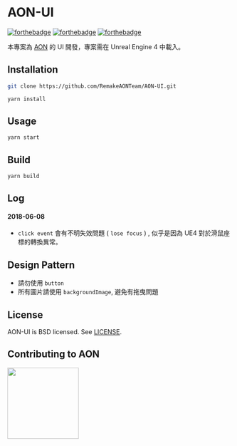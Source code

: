 # AON-UI

[![forthebadge](https://forthebadge.com/images/badges/made-with-javascript.svg)](https://forthebadge.com)
[![forthebadge](https://forthebadge.com/images/badges/built-with-love.svg)](https://github.com/GitbookIO/gitbook-cli)
[![forthebadge](https://forthebadge.com/images/badges/makes-people-smile.svg)](https://www.facebook.com/Remake.AON/)

本專案為 [AON](https://github.com/RemakeAONTeam/AON) 的 UI 開發，專案需在 Unreal Engine 4 中載入。  

## Installation

```bash
git clone https://github.com/RemakeAONTeam/AON-UI.git
```

```bash
yarn install
```

## Usage

```bash
yarn start
```

## Build

```bash
yarn build
```

## Log

#### 2018-06-08

- `click event` 會有不明失效問題 ( `lose focus` ) , 似乎是因為 UE4 對於滑鼠座標的轉換異常。

## Design Pattern

- 請勿使用 `button`
- 所有圖片請使用 `backgroundImage`, 避免有拖曳問題

## License

AON-UI is BSD licensed. See [LICENSE](https://github.com/RemakeAONTeam/AON-UI/blob/master/LICENSE).

## Contributing to AON

<a href="https://www.patreon.com/nobu_game/posts">
	<img src="https://c5.patreon.com/external/logo/become_a_patron_button@2x.png" width="160">
</a>
